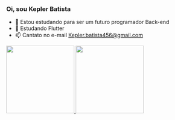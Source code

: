 ### Oi, sou Kepler Batista



- 🔭 Estou estudando para ser um futuro programador Back-end
- 🌱 Estudando Flutter
- 📫 Cantato no e-mail Kepler.batista456@gmail.com 

 <div>
  <a href="https://github.com/kepler4567">
  <img height="180em" src="https://github-readme-stats.vercel.app/api?username=kepler4567&show_icons=true&theme=dracula&include_all_commits=true&count_private=true"/>
  <img height="180em" src="https://github-readme-stats.vercel.app/api/top-langs/?username=kepler4567&layout=compact&langs_count=7&theme=dracula"/>
</div>

